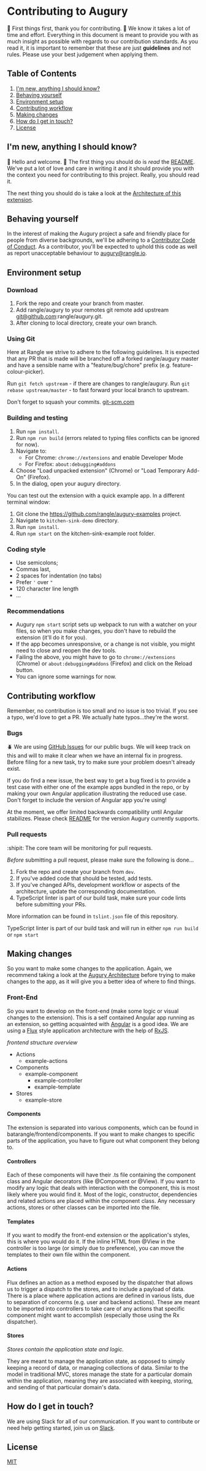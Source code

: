 # Contributing to Augury

:sparkling_heart: First things first, thank you for contributing. :sparkling_heart: We know
it takes a lot of time and effort. Everything in this document is meant
to provide you with as much insight as possible with regards to our
contribution standards. As you read it, it is important to remember that
these are just __guidelines__ and not rules. Please use your best
judgement when applying them.

## Table of Contents

1. [I'm new, anything I should know?](#im-new-anything-i-should-know)
1. [Behaving yourself](#behaving-yourself)
1. [Environment setup](#environment-setup)
1. [Contributing workflow](#contributing-workflow)
1. [Making changes](#making-changes)
1. [How do I get in touch?](#how-do-i-get-in-touch)
1. [License](#license)

## I'm new, anything I should know?

:wave: Hello and welcome. :wave: The first thing you should do is _read_ the [README](./README.md).
We've put a lot of love and care in writing it and it should provide you with the context you need
for contributing to this project. Really, you should read it.

The next thing you should do is take a look at the [Architecture of this extension](./docs/ARCHITECTURE.md).

## Behaving yourself

In the interest of making the Augury project a safe and friendly
place for people from diverse backgrounds, we'll be adhering to a [Contributor Code of Conduct](./CODE_OF_CONDUCT.md). As a contributor, you'll be expected to
uphold this code as well as report unacceptable behaviour to
[augury@rangle.io](mailto:augury@rangle.io).

## Environment setup

### Download

1. Fork the repo and create your branch from master.
1. Add rangle/augury to your remotes git remote add upstream git@github.com:rangle/augury.git.
1. After cloning to local directory, create your own branch.

### Using Git

Here at Rangle we strive to adhere to the following guidelines. It is expected that any PR that is made will be branched off a forked rangle/augury master and have a sensible name with a "feature/bug/chore" prefix (e.g. feature-colour-picker).

Run `git fetch upstream` - if there are changes to rangle/augury.
Run `git rebase upstream/master` - to fast forward your local branch to upstream.

Don't forget to squash your commits. [git-scm.com](https://git-scm.com/book/en/v2/Git-Tools-Rewriting-History)

### Building and testing

1. Run `npm install`.
1. Run `npm run build` (errors related to typing files conflicts can be ignored for now).
1. Navigate to:
    - For Chrome: `chrome://extensions` and enable Developer Mode
    - For Firefox: `about:debugging#addons`
1. Choose "Load unpacked extension" (Chrome) or "Load Temporary Add-On" (Firefox).
1. In the dialog, open your augury directory.

You can test out the extension with a quick example app. In a different terminal window:

1. Git clone the https://github.com/rangle/augury-examples project.
1. Navigate to `kitchen-sink-demo` directory.
1. Run `npm install`.
1. Run `npm start` on the kitchen-sink-example root folder.

### Coding style

* Use semicolons;
* Commas last,
* 2 spaces for indentation (no tabs)
* Prefer `'` over `"`
* 120 character line length
* ...

### Recommendations

* Augury `npm start` script sets up webpack to run with a watcher on your files, so when you make changes, you don't have to rebuild the extension (it'll do it for you).
* If the app becomes unresponsive, or a change is not visible, you might need to close and reopen the dev tools.
* Failing the above, you might have to go to `chrome://extensions` (Chrome) or `about:debugging#addons` (Firefox) and click on the Reload button.
* You can ignore some warnings for now.

## Contributing workflow

Remember, no contribution is too small and no issue is too trivial. If you see a typo, we'd love to get a PR. We actually hate typos...they're the worst.

### Bugs

:beetle: We are using [GitHub Issues](https://github.com/rangle/augury/issues) for our public bugs. We will keep track on this and will to make it clear when we have an internal fix in progress. Before filing for a new task, try to make sure your problem doesn't already exist.

If you do find a new issue, the best way to get a bug fixed is to provide a test case with either one of the example apps bundled in the repo, or by making your own Angular application illustrating the reduced use case. Don't forget to include the version of Angular app you're using!

At the moment, we offer limited backwards compatibility until Angular stabilizes. Please check [README](./README.md#supported-version) for the version Augury currently supports.

### Pull requests

:shipit: The core team will be monitoring for pull requests.

*Before* submitting a pull request, please make sure the following is done...

1. Fork the repo and create your branch from `dev`.
2. If you've added code that should be tested, add tests.
3. If you've changed APIs, development workflow or aspects of the architecture, update the corresponding documentation.
4. TypeScript linter is part of our build task, make sure your code lints before submitting your PRs.

More information can be found in `tslint.json` file of this repository.

TypeScript linter is part of our build task and will run in either `npm run build` or `npm start`

## Making changes

So you want to make some changes to the application. Again, we recommend taking a look at the [Augury Architecture](./docs/ARCHITECTURE.md) before trying to make changes to the app, as it will give you a better idea of where to find things.

### Front-End

So you want to develop on the front-end (make some logic or visual changes to the extension). This is a self contained Angular app running as an extension, so getting acquainted with [Angular](https://angular.io/) is a good idea. We are using a [Flux](https://facebook.github.io/flux/) style application architecture with the help of [RxJS](https://github.com/Reactive-Extensions/RxJS).

_frontend structure overview_
* Actions
  * example-actions
* Components
  * example-component
    * example-controller
    * example-template
* Stores
  * example-store

#### Components

The extension is separated into various components, which can be found in batarangle/frontend/components. If you want to make changes to specific parts of the application, you have to figure out what component they belong to.

#### Controllers

Each of these components will have their .ts file containing the component class and Angular decorators (like @Component or @View). If you want to modify any logic that deals with interaction with the component, this is most likely where you would find it. Most of the logic, constructor, dependencies and related actions are placed within the component class. Any necessary actions, stores or other classes can be imported into the file.

#### Templates

If you want to modify the front-end extension or the application's styles, this is where you would do it. If the inline HTML from @View in the controller is too large (or simply due to preference), you can move the templates to their own file within the component.

#### Actions

Flux defines an action as a method exposed by the dispatcher that allows us to trigger a dispatch to the stores, and to include a payload of data. There is a place where application actions are defined in various lists, due to separation of concerns (e.g. user and backend actions). These are meant to be imported into controllers to take care of any actions that specific component might want to accomplish (especially those using the Rx dispatcher).

#### Stores

*Stores contain the application state and logic.*

They are meant to manage the application state, as opposed to simply keeping a record of data, or managing collections of data. Similar to the model in traditional MVC, stores manage the state for a particular domain within the application, meaning they are associated with keeping, storing, and sending of that particular domain's data.

## How do I get in touch?

We are using Slack for all of our communication. If you want to contribute or need help getting started, join us on [Slack](https://augury-slack.herokuapp.com/).

## License

[MIT](LICENSE)

